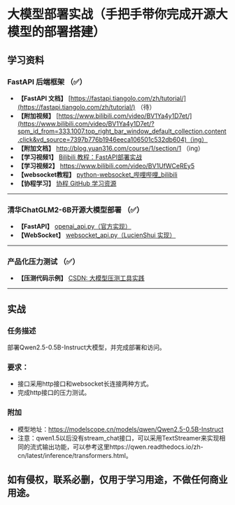 # 大模型部署实战（手把手带你完成开源大模型的部署搭建）

## 学习资料

### FastAPI 后端框架  （✅）
- **【FastAPI 文档】** [https://fastapi.tiangolo.com/zh/tutorial/](https://fastapi.tiangolo.com/zh/tutorial/)  （待）
- **【附加视频】** [https://www.bilibili.com/video/BV1Ya4y1D7et/](https://www.bilibili.com/video/BV1Ya4y1D7et/?spm_id_from=333.1007.top_right_bar_window_default_collection.content.click&vd_source=7397b776b1946eeca106501c532db604)（ing）
- **【附加文档】** http://blog.yuan316.com/course/1/section/1 （ing）
- **【学习视频1】** [Bilibili 教程：FastAPI部署实战](https://www.bilibili.com/video/BV18L41117Dn)  
- **【学习视频2】** https://www.bilibili.com/video/BV1UfWCeREy5
- **【websocket教程】** [python-websocket_哔哩哔哩_bilibili](https://www.bilibili.com/video/BV1z7411Z7C7/?vd_source=7397b776b1946eeca106501c532db604)
- **【协程学习】** [协程 GitHub 学习资源](https://github.com/SparksFly8/Learning_Python/tree/master/coroutine)

---

### 清华ChatGLM2-6B开源大模型部署  （✅）
- **【FastAPI】** [openai_api.py（官方实现）](https://github.com/THUDM/ChatGLM2-6B/blob/main/openai_api.py)
- **【WebSocket】**  [websocket_api.py（LucienShui 实现）](https://github.com/LucienShui/ChatGLM-6B/blob/main/websocket_api.py)

---

### 产品化压力测试  （✅）
- **【压测代码示例】** [CSDN: 大模型压测工具实践](https://blog.csdn.net/liuzhenghua66/article/details/139332747)

---

## 实战

### 任务描述
部署Qwen2.5-0.5B-Instruct大模型，并完成部署和访问。

### 要求：
- 接口采用http接口和websocket长连接两种方式。
- 完成http接口的压力测试。

### 附加 
- 模型地址：https://modelscope.cn/models/qwen/Qwen2.5-0.5B-Instruct
- 注意：qwen1.5以后没有stream_chat接口，可以采用TextStreamer来实现相同的流式输出功能，可以参考这里https://qwen.readthedocs.io/zh-cn/latest/inference/transformers.html。

## 如有侵权，联系必删，仅用于学习用途，不做任何商业用途。
